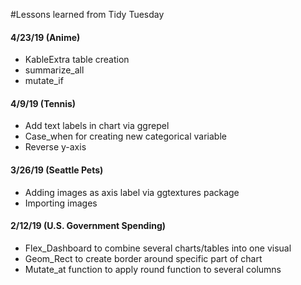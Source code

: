 #Lessons learned from Tidy Tuesday


#### 4/23/19 (Anime)

   + KableExtra table creation
   + summarize_all
   + mutate_if
   
   
#### 4/9/19 (Tennis)

   + Add text labels in chart via ggrepel
   + Case_when for creating new categorical variable
   + Reverse y-axis


#### 3/26/19 (Seattle Pets)

   + Adding images as axis label via ggtextures package
   + Importing images

   
#### 2/12/19 (U.S. Government Spending)

   + Flex_Dashboard to combine several charts/tables into one visual
   + Geom_Rect to create border around specific part of chart 
   + Mutate_at function to apply round function to several columns